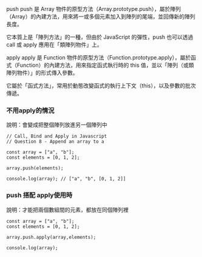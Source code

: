 push
push 是 Array 物件的原型方法（Array.prototype.push），屬於陣列（Array）的內建方法，用來將一或多個元素加入到陣列的尾端，並回傳新的陣列長度。

它本質上是「陣列方法」的一種，但由於 JavaScript 的彈性，push 也可以透過 call 或 apply 應用在「類陣列物件」上。

apply
apply 是 Function 物件的原型方法（Function.prototype.apply），屬於函式（Function）的內建方法，用來指定函式執行時的 this 值，並以「陣列（或類陣列物件）」的形式傳入參數。

它屬於「函式方法」，常用於動態改變函式的執行上下文（this），以及參數的批次傳遞。

### 不用apply的情況
說明：會變成把整個陣列放進另一個陣列中
```
// Call, Bind and Apply in Javascript
// Question 8 - Append an array to a

const array = ["a", "b"];
const elements = [0, 1, 2];

array.push(elements);

console.log(array); // ["a", "b", [0, 1, 2]]

```

### push 搭配 apply使用時
說明：才能把兩個數組間的元素，都放在同個陣列裡

```
const array = ["a", "b"];
const elements = [0, 1, 2];

array.push.apply(array,elements);

console.log(array);
